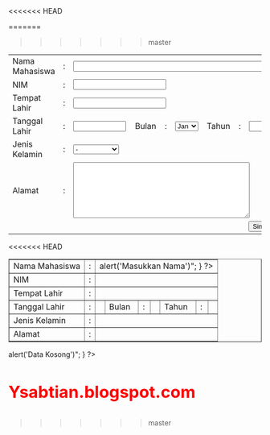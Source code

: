 <html>
<<<<<<< HEAD
<head>
<title>Pendaftaran</title>
</head>

=======
>>>>>>> master
<body>
<form method="post">
<table border="0">
<tr>
    <td> Nama Mahasiswa </td>
    <td> : </td>
    <td colspan="7"> <input type="text" name="nama" size="54"/> </td>
</tr>
<tr>
    <td> NIM </td>
    <td> : </td>
    <td colspan="7"> <input type="text" name="nim"/></td>
</tr>
<tr>
    <td> Tempat Lahir </td>
    <td> : </td>
    <td colspan="7"> <input type="text" name="tempat" /></td>
</tr>
<tr>
    <td> Tanggal Lahir </td>
    <td> : </td>
    <td> <input type="text" name="tanggal" size="10"/> </td>
    <td> Bulan </td>
    <td> : </td>
    <td><select name="bulan">
        <option value="1" selected="selected"> Jan </option>
        <option value="2" > Feb </option>
        <option value="3" > Mar </option>
        <option value="4" > Apr </option>
        <option value="5" > Mei </option>
        <option value="6" > Jun </option>
        <option value="7" > Jul </option>
        <option value="8" > Agu </option>
        <option value="9" > Sep </option>
        <option value="10" > Okt </option>
        <option value="11" > Nov </option>
        <option value="12" > Des </option></select></td>
    <td> Tahun </td>
    <td> : </td>
    <td> <input type="text" name="tahun" size="10" /> </td>       
</tr>
<tr>
    <td> Jenis Kelamin </td>
    <td> : </td>
    <td colspan="7"> <select name="kelamin">
                    <option value="1" selected="selected"> - </option>
                    <option value="2"> Laki-Laki </option>
                    <option value="3"> Perempuan </option></select></td>
</tr>
<tr>
    <td> Alamat </td>
    <td> : </td>
    <td colspan="7"><textarea name="alamat" cols="41" rows="7"></textarea></td>
</tr>
<tr>
    <td colspan="9" align="right"><input type="submit" name="submit" value="Simpan" /><input type="reset" name="reset" value="Batal" /></td>
</tr>
</table>
</body>
</html>
<<<<<<< HEAD

<?php
$nama=isset($_POST['nama'])?$_POST['nama']:'';
$nim=isset($_POST['nim'])?$_POST['nim']:'';
$tempat=isset($_POST['tempat'])?$_POST['tempat']:'';
$tanggal=isset($_POST['tanggal'])?$_POST['tanggal']:'';
$bulan=isset($_POST['bulan'])?$_POST['bulan']:'';
$tahun=isset($_POST['tahun'])?$_POST['tahun']:'';
$kelamin=isset($_POST['kelamin'])?$_POST['kelamin']:'';
$alamat=isset($_POST['alamat'])?$_POST['alamat']:'';

if(!empty($nama) and !empty($nim) and !empty($tempat) and !empty($tanggal) and !empty($bulan) and !empty($tahun) and !empty($kelamin) and !empty($alamat))
{
    ?>
<table border="1">
<tr>
    <td> Nama Mahasiswa </td>
    <td> : </td>
    <td colspan="7">
        <?php 
        if (!empty($nama))
            {
                echo $nama ;
            }
        else 
            {   
            echo"<script>alert('Masukkan Nama')</script>";
            }
        ?>
</tr>
<tr>
    <td> NIM </td>
    <td> : </td>
    <td colspan="7"><?php echo $nim ?></td>
</tr>
<tr>
    <td> Tempat Lahir </td>
    <td> : </td>
    <td colspan="7"><?php echo $tempat ?></td>
</tr>
<tr>
    <td> Tanggal Lahir </td>
    <td> : </td>
    <td> <?php echo $tanggal ?> </td>
    <td> Bulan </td>
    <td> : </td>
    <td>
    <?php 
    if($bulan=="1")
        {
            echo "Januari";
        }
    else if($bulan=="2")
        {
            echo "Februari";
        }
    else if($bulan=="3")
        {
            echo "Maret";
        }
    else if($bulan=="4")
        {
            echo "April";
        }
    else if($bulan=="5")
        {
            echo "Mei";
        }
    else if($bulan=="6")
        {
            echo "Juni";
        }
    else if($bulan=="7")
        {
            echo "Juli";
        }
    else if($bulan=="8")
        {
            echo "Agustus";
        }
    else if($bulan=="9")
        {
            echo "September";
        }
    else if($bulan=="10")
        {
            echo "Oktober";
        }
    else if($bulan=="11")
        {
            echo "November";
        }
    else if($bulan=="12")
        {
            echo "Desember";
        }
    else
        {
            echo "Salah";
        }
    ?>
    </td>
    <td> Tahun </td>
    <td> : </td>
    <td> <?php echo $tahun ?> </td>       
</tr>
<tr>
    <td> Jenis Kelamin </td>
    <td> : </td>
    <td colspan="7"><?php echo $kelamin ?></td>
</tr>
<tr>
    <td> Alamat </td>
    <td> : </td>
    <td colspan="7"><?php echo $alamat ?></td>
</tr>
</table>
<?php
}
else
{
    echo"<script>alert('Data Kosong')</script>";
}
?>

<font color="red"><h3>Ysabtian.blogspot.com</h3></font>
=======
>>>>>>> master
